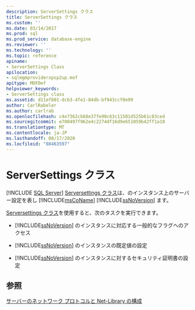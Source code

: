 ```yaml
---
description: ServerSettings クラス
title: ServerSettings クラス
ms.custom: ''
ms.date: 03/14/2017
ms.prod: sql
ms.prod_service: database-engine
ms.reviewer: ''
ms.technology: ''
ms.topic: reference
apiname:
- ServerSettings Class
apilocation:
- sqlmgmproviderxpsp2up.mof
apitype: MOFDef
helpviewer_keywords:
- ServerSettings class
ms.assetid: d11ef801-dcb3-4fe1-84db-bf943ccf0e99
author: CarlRabeler
ms.author: carlrab
ms.openlocfilehash: c4e7362cb68e37fe90c63c11501d525b61c83ced
ms.sourcegitcommit: e700497f962e4c2274df16d9e651059b42ff1a10
ms.translationtype: MT
ms.contentlocale: ja-JP
ms.lasthandoff: 08/17/2020
ms.locfileid: "88463597"
---
```

# <a name="serversettings-class"></a>ServerSettings クラス
[!INCLUDE [SQL Server](../../../includes/applies-to-version/sqlserver.md)]
  [Serversettings クラス](../../../relational-databases/wmi-provider-configuration-classes/serversettings-class/serversettings-class.md)は、のインスタンス上のサーバー設定を表し [!INCLUDE[msCoName](../../../includes/msconame-md.md)] [!INCLUDE[ssNoVersion](../../../includes/ssnoversion-md.md)] ます。  
  
 [Serversettings クラス](../../../relational-databases/wmi-provider-configuration-classes/serversettings-class/serversettings-class.md)を使用すると、次のタスクを実行できます。  
  
-   [!INCLUDE[ssNoVersion](../../../includes/ssnoversion-md.md)] のインスタンスに対応する一般的なフラグへのアクセス  
  
-   [!INCLUDE[ssNoVersion](../../../includes/ssnoversion-md.md)] のインスタンスの既定値の設定  
  
-   [!INCLUDE[ssNoVersion](../../../includes/ssnoversion-md.md)] のインスタンスに対するセキュリティ証明書の設定  
  
## <a name="see-also"></a>参照  
 [サーバーのネットワーク プロトコルと Net-Library の構成](https://msdn.microsoft.com/library/ms177485\(v=sql.100\).aspx)  
  
  
